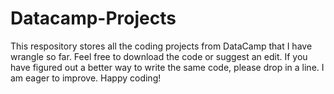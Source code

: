 # Datacamp-Projects
This respository stores all the coding projects from DataCamp that I have wrangle so far. Feel free to download the code or suggest an edit. If you have figured out a better way to write the same code, please drop in a line. I am eager to improve.
Happy coding!
